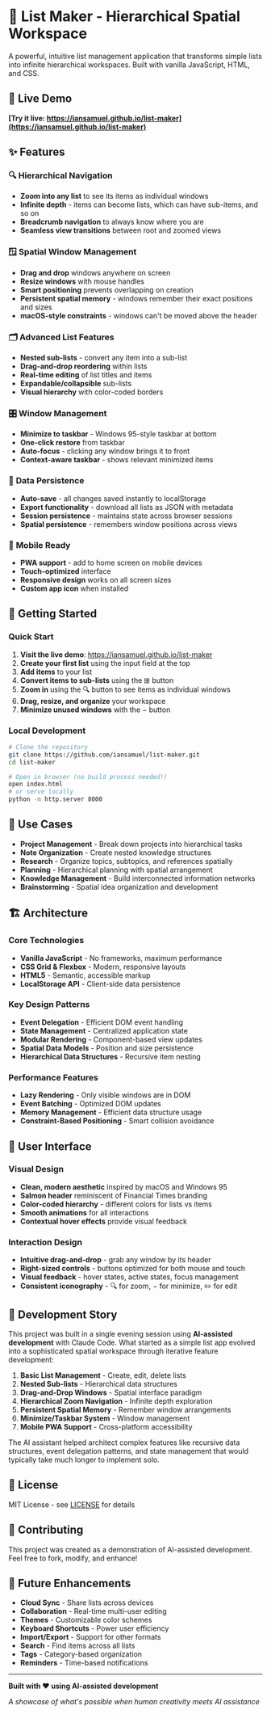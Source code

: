 # 📝 List Maker - Hierarchical Spatial Workspace

A powerful, intuitive list management application that transforms simple lists into infinite hierarchical workspaces. Built with vanilla JavaScript, HTML, and CSS.

## 🌟 **Live Demo**
**[Try it live: https://iansamuel.github.io/list-maker](https://iansamuel.github.io/list-maker)**

## ✨ **Features**

### 🔍 **Hierarchical Navigation**
- **Zoom into any list** to see its items as individual windows
- **Infinite depth** - items can become lists, which can have sub-items, and so on
- **Breadcrumb navigation** to always know where you are
- **Seamless view transitions** between root and zoomed views

### 🪟 **Spatial Window Management**
- **Drag and drop** windows anywhere on screen
- **Resize windows** with mouse handles
- **Smart positioning** prevents overlapping on creation
- **Persistent spatial memory** - windows remember their exact positions and sizes
- **macOS-style constraints** - windows can't be moved above the header

### 🗂️ **Advanced List Features**
- **Nested sub-lists** - convert any item into a sub-list
- **Drag-and-drop reordering** within lists
- **Real-time editing** of list titles and items
- **Expandable/collapsible** sub-lists
- **Visual hierarchy** with color-coded borders

### 🎛️ **Window Management**
- **Minimize to taskbar** - Windows 95-style taskbar at bottom
- **One-click restore** from taskbar
- **Auto-focus** - clicking any window brings it to front
- **Context-aware taskbar** - shows relevant minimized items

### 💾 **Data Persistence**
- **Auto-save** - all changes saved instantly to localStorage
- **Export functionality** - download all lists as JSON with metadata
- **Session persistence** - maintains state across browser sessions
- **Spatial persistence** - remembers window positions across views

### 📱 **Mobile Ready**
- **PWA support** - add to home screen on mobile devices
- **Touch-optimized** interface
- **Responsive design** works on all screen sizes
- **Custom app icon** when installed

## 🚀 **Getting Started**

### Quick Start
1. **Visit the live demo**: https://iansamuel.github.io/list-maker
2. **Create your first list** using the input field at the top
3. **Add items** to your list
4. **Convert items to sub-lists** using the ⊞ button
5. **Zoom in** using the 🔍 button to see items as individual windows
6. **Drag, resize, and organize** your workspace
7. **Minimize unused windows** with the − button

### Local Development
```bash
# Clone the repository
git clone https://github.com/iansamuel/list-maker.git
cd list-maker

# Open in browser (no build process needed!)
open index.html
# or serve locally
python -m http.server 8000
```

## 🎯 **Use Cases**

- **Project Management** - Break down projects into hierarchical tasks
- **Note Organization** - Create nested knowledge structures  
- **Research** - Organize topics, subtopics, and references spatially
- **Planning** - Hierarchical planning with spatial arrangement
- **Knowledge Management** - Build interconnected information networks
- **Brainstorming** - Spatial idea organization and development

## 🏗️ **Architecture**

### Core Technologies
- **Vanilla JavaScript** - No frameworks, maximum performance
- **CSS Grid & Flexbox** - Modern, responsive layouts
- **HTML5** - Semantic, accessible markup
- **LocalStorage API** - Client-side data persistence

### Key Design Patterns
- **Event Delegation** - Efficient DOM event handling
- **State Management** - Centralized application state
- **Modular Rendering** - Component-based view updates
- **Spatial Data Models** - Position and size persistence
- **Hierarchical Data Structures** - Recursive item nesting

### Performance Features
- **Lazy Rendering** - Only visible windows are in DOM
- **Event Batching** - Optimized DOM updates
- **Memory Management** - Efficient data structure usage
- **Constraint-Based Positioning** - Smart collision avoidance

## 🎨 **User Interface**

### Visual Design
- **Clean, modern aesthetic** inspired by macOS and Windows 95
- **Salmon header** reminiscent of Financial Times branding
- **Color-coded hierarchy** - different colors for lists vs items
- **Smooth animations** for all interactions
- **Contextual hover effects** provide visual feedback

### Interaction Design
- **Intuitive drag-and-drop** - grab any window by its header
- **Right-sized controls** - buttons optimized for both mouse and touch
- **Visual feedback** - hover states, active states, focus management
- **Consistent iconography** - 🔍 for zoom, − for minimize, ✏️ for edit

## 🔧 **Development Story**

This project was built in a single evening session using **AI-assisted development** with Claude Code. What started as a simple list app evolved into a sophisticated spatial workspace through iterative feature development:

1. **Basic List Management** - Create, edit, delete lists
2. **Nested Sub-lists** - Hierarchical data structures
3. **Drag-and-Drop Windows** - Spatial interface paradigm
4. **Hierarchical Zoom Navigation** - Infinite depth exploration
5. **Persistent Spatial Memory** - Remember window arrangements
6. **Minimize/Taskbar System** - Window management
7. **Mobile PWA Support** - Cross-platform accessibility

The AI assistant helped architect complex features like recursive data structures, event delegation patterns, and state management that would typically take much longer to implement solo.

## 📄 **License**

MIT License - see [LICENSE](LICENSE) for details

## 🤝 **Contributing**

This project was created as a demonstration of AI-assisted development. Feel free to fork, modify, and enhance!

## 🚀 **Future Enhancements**

- **Cloud Sync** - Share lists across devices
- **Collaboration** - Real-time multi-user editing
- **Themes** - Customizable color schemes
- **Keyboard Shortcuts** - Power user efficiency
- **Import/Export** - Support for other formats
- **Search** - Find items across all lists
- **Tags** - Category-based organization
- **Reminders** - Time-based notifications

---

**Built with ❤️ using AI-assisted development**

*A showcase of what's possible when human creativity meets AI assistance*